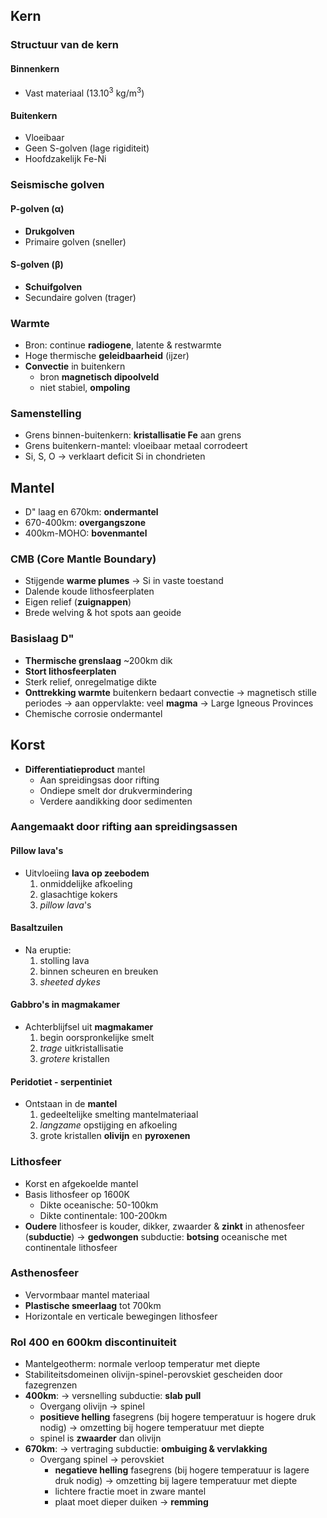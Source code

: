 ## Kern
### Structuur van de kern
#### Binnenkern
- Vast materiaal (13.10<sup>3</sup> kg/m<sup>3</sup>)
#### Buitenkern
- Vloeibaar
- Geen S-golven (lage rigiditeit)
- Hoofdzakelijk Fe-Ni
### Seismische golven
#### P-golven (α)
- **Drukgolven**
- Primaire golven (sneller)
#### S-golven (β)
- **Schuifgolven**
- Secundaire golven (trager)
### Warmte
- Bron: continue **radiogene**, latente & restwarmte
- Hoge thermische **geleidbaarheid** (ijzer)
- **Convectie** in buitenkern
	- bron **magnetisch dipoolveld** 
	- niet stabiel, **ompoling**
### Samenstelling
- Grens binnen-buitenkern: **kristallisatie Fe** aan grens
- Grens buitenkern-mantel: vloeibaar metaal corrodeert
- Si, S, O
	→ verklaart deficit Si in chondrieten
## Mantel
- D" laag en 670km: **ondermantel**
- 670-400km: **overgangszone**
- 400km-MOHO: **bovenmantel**
### CMB (Core Mantle Boundary) 
- Stijgende **warme plumes**
	→ Si in vaste toestand
- Dalende koude lithosfeerplaten
- Eigen relief (**zuignappen**)
- Brede welving & hot spots aan geoide
### Basislaag D" 
- **Thermische grenslaag** ~200km dik
- **Stort lithosfeerplaten**
- Sterk relief, onregelmatige dikte
- **Onttrekking warmte** buitenkern bedaart convectie
	→ magnetisch stille periodes
	→ aan oppervlakte: veel **magma** → Large Igneous Provinces
- Chemische corrosie ondermantel
## Korst
- **Differentiatieproduct** mantel
	- Aan spreidingsas door rifting
	- Ondiepe smelt dor drukvermindering
	- Verdere aandikking door sedimenten
### Aangemaakt door rifting aan spreidingsassen
#### Pillow lava's
- Uitvloeiing **lava op zeebodem**
	1. onmiddelijke afkoeling
	2. glasachtige kokers 
	3. *pillow lava*'s
#### Basaltzuilen
- Na eruptie:
	1. stolling lava
	2. binnen scheuren en breuken
	3. *sheeted dykes*
#### Gabbro's in magmakamer
- Achterblijfsel uit **magmakamer**
	1. begin oorspronkelijke smelt
	2. *trage* uitkristallisatie
	3. *grotere* kristallen
#### Peridotiet - serpentiniet
- Ontstaan in de **mantel**
	1. gedeeltelijke smelting mantelmateriaal
	2. *langzame* opstijging en afkoeling
	3. grote kristallen **olivijn** en **pyroxenen**
### Lithosfeer
- Korst en afgekoelde mantel
- Basis lithosfeer op 1600K
	- Dikte oceanische: 50-100km
	- Dikte continentale: 100-200km
- **Oudere** lithosfeer is kouder, dikker, zwaarder & **zinkt** in athenosfeer (**subductie**)
	→ **gedwongen** subductie: **botsing** oceanische met continentale lithosfeer
### Asthenosfeer
- Vervormbaar mantel materiaal
- **Plastische smeerlaag** tot 700km
- Horizontale en verticale bewegingen lithosfeer
### Rol 400 en 600km discontinuiteit
- Mantelgeotherm: normale verloop temperatur met diepte
- Stabiliteitsdomeinen olivijn-spinel-perovskiet gescheiden door fazegrenzen
- **400km**: 
	→ versnelling subductie: **slab pull**
	- Overgang olivijn → spinel
	- **positieve helling** fasegrens (bij hogere temperatuur is hogere druk nodig)
		→ omzetting bij hogere temperatuur met diepte
	- spinel is **zwaarder** dan olivijn
- **670km**:
	→ vertraging subductie: **ombuiging & vervlakking**
	- Overgang spinel → perovskiet
		- **negatieve helling** fasegrens (bij hogere temperatuur is lagere druk nodig)
			→ omzetting bij lagere temperatuur met diepte
		- lichtere fractie moet in zware mantel
		- plaat moet dieper duiken → **remming**